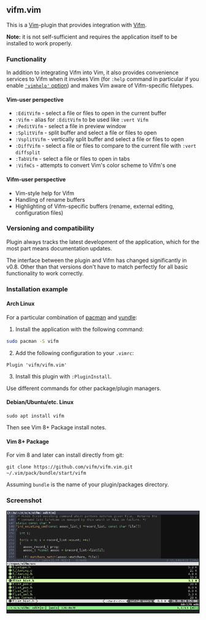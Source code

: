 ## vifm.vim ##

This is a [Vim][vim]-plugin that provides integration with [Vifm][vifm].

**Note:** it is not self-sufficient and requires the application itself to be
installed to work properly.

### Functionality ###

In addition to integrating Vifm into Vim, it also provides convenience services
to Vifm when it invokes Vim (for `:help` command in particular if you enable
[`'vimhelp'` option][vimhelp]) and makes Vim aware of Vifm-specific filetypes.

#### Vim-user perspective ####

* `:EditVifm`   - select a file or files to open in the current buffer
* `:Vifm`       - alias for `:EditVifm` to be used like `:vert Vifm`
* `:PeditVifm`  - select a file in preview window
* `:SplitVifm`  - split buffer and select a file or files to open
* `:VsplitVifm` - vertically split buffer and select a file or files to open
* `:DiffVifm`   - select a file or files to compare to the current file with
                  `:vert diffsplit`
* `:TabVifm`    - select a file or files to open in tabs
* `:VifmCs`     - attempts to convert Vim's color scheme to Vifm's one

#### Vifm-user perspective ####

* Vim-style help for Vifm
* Handling of rename buffers
* Highlighting of Vifm-specific buffers (rename, external editing, configuration
  files)

### Versioning and compatibility ###

Plugin always tracks the latest development of the application, which for the
most part means documentation updates.

The interface between the plugin and Vifm has changed significantly in v0.8.
Other than that versions don't have to match perfectly for all basic
functionality to work correctly.

### Installation example ###

#### Arch Linux ####

For a particular combination of [pacman] and [vundle]:

1. Install the application with the following command:
```bash
sudo pacman -S vifm
```
2. Add the following configuration to your `.vimrc`:
```
Plugin 'vifm/vifm.vim'
```
3. Install this plugin with `:PluginInstall`.

Use different commands for other package/plugin managers.

#### Debian/Ubuntu/etc. Linux ####

    sudo apt install vifm

Then see Vim 8+ Package install notes.

#### Vim 8+ Package ####

For vim 8 and later can install directly from git:

    git clone https://github.com/vifm/vifm.vim.git ~/.vim/pack/bundle/start/vifm

Assuming `bundle` is the name of your plugin/packages directory.


### Screenshot ###

![Screenshot](screenshot.png)

[vim]: https://www.vim.org/
[vifm]: https://vifm.info/
[vimhelp]: https://vifm.info/vimdoc.shtml#vifm-%27vimhelp%27
[pacman]: https://archlinux.org/packages/core/x86_64/pacman/
[vundle]: https://github.com/VundleVim/Vundle.vim
